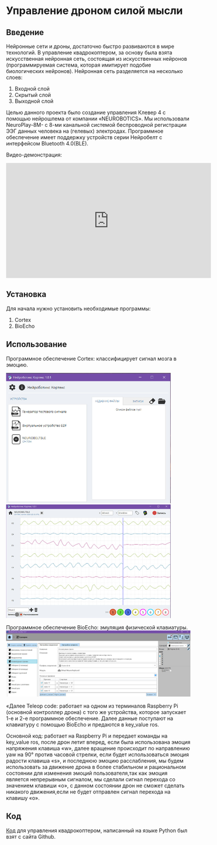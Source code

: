 # Управление дроном силой мысли

## Введение

Нейронные сети и дроны, достаточно быстро развиваются в мире технологий. В управление квадрокоптером, за основу была взята искусственная нейронная сеть, состоящая из искусственных нейронов (программируемая система, которая имитирует подобие биологических нейронов). 
Нейронная сеть разделяется на несколько слоев:

1.	Входной слой
2.	Скрытый слой
3.	Выходной слой

Целью данного проекта было создание управления Клевер 4 с помощью нейрошлема от компании «NEUROBOTICS». Мы использовали NeuroPlay-8M- с 8-ми канальной системой беспроводной регистрации ЭЭГ данных человека на (гелевых) электродах. Программное обеспечение имеет поддержку устройств серии Нейробелт с интерфейсом Bluetooth 4.0(BLE).

Видео-демонстрация:

<iframe width="560" height="315" src="https://www.youtube.com/embed/uLR5NNcekfA" frameborder="0" allow="accelerometer; autoplay; encrypted-media; gyroscope; picture-in-picture" allowfullscreen></iframe>

## Установка

Для начала нужно установить необходимые программы:

1. Cortex
2. BioEcho

## Использование

Программное обеспечение Cortex: классифицирует сигнал мозга в эмоцию.

<img src="../assets/Cortex1.jpg" width=450>
 
<img src="../assets/Cortex 2.jpg" width=450>

Программное обеспечение BioEcho: эмуляция физической клавиатуры.
<img src="../assets/BioEcho.jpg" width>

«Далее Teleop code: работает на одном из терминалов Raspberry Pi (основной контроллер дрона) с того же устройства, которое запускает 1-е и 2-е программное обеспечение. Далее данные поступают  на клавиатуру с помощью BioEcho и предаются в key_value ros.

Основной код: работает на Raspberry Pi и передает команды на key_value ros,  после  дрон летит вперед, если была использована эмоция напряжения клавиша «w», далее вращение происходит по направлению yaw на 90° против часовой стрелки, если будет использоваться эмоция радости клавиша  «s», и  последнюю эмоцию расслабления, мы  будем использовать  за движение дрона  в более стабильном и рациональном состоянии  для изменения эмоций пользователя,так как  эмоция является непрерывным сигналом, мы сделали сигнал перехода со значением клавиши «o», с данном состоянии дрон не сможет сделать никакого движения,если не будет отправлен сигнал перехода на клавишу «o».

## Код

[Код]( https://github.com/hany606/COEX-Internship19/tree/master/projects/NeuroHelmet) для управления квадрокоптером, написанный на языке Python был взят с сайта Github.
